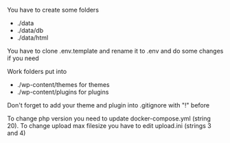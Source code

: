 You have to create some folders
- ./data
- ./data/db
- ./data/html 

You have to clone .env.template and rename it to .env and do some changes if you need

Work folders put into 
- ./wp-content/themes for themes
- ./wp-content/plugins for plugins

Don't forget to add your theme and plugin into .gitignore with "!" before

To change php version you need to update docker-compose.yml (string 20). To change upload max filesize you have to edit upload.ini (strings 3 and 4)
